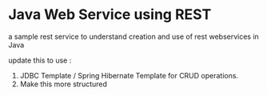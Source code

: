 # Java Web Service using REST
a sample rest service to understand creation and use of rest webservices in Java

update this to use : 
1. JDBC Template / Spring Hibernate Template for CRUD operations.
2. Make this more structured
